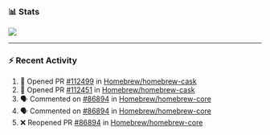 ### :bar_chart: Stats

<a href="#">
  <img align="center" src="https://github-readme-stats.vercel.app/api?username=tuzi3040&show_icons=true&theme=dark" />
</a>

---

### :zap: Recent Activity

<!--START_SECTION:activity-->
1. 💪 Opened PR [#112499](https://github.com/Homebrew/homebrew-cask/pull/112499) in [Homebrew/homebrew-cask](https://github.com/Homebrew/homebrew-cask)
2. 💪 Opened PR [#112451](https://github.com/Homebrew/homebrew-cask/pull/112451) in [Homebrew/homebrew-cask](https://github.com/Homebrew/homebrew-cask)
3. 🗣 Commented on [#86894](https://github.com/Homebrew/homebrew-core/issues/86894) in [Homebrew/homebrew-core](https://github.com/Homebrew/homebrew-core)
4. 🗣 Commented on [#86894](https://github.com/Homebrew/homebrew-core/issues/86894) in [Homebrew/homebrew-core](https://github.com/Homebrew/homebrew-core)
5. ❌ Reopened PR [#86894](https://github.com/Homebrew/homebrew-core/pull/86894) in [Homebrew/homebrew-core](https://github.com/Homebrew/homebrew-core)
<!--END_SECTION:activity-->
